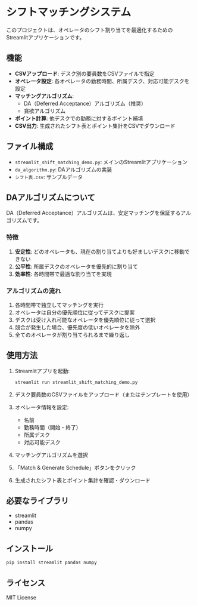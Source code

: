 # シフトマッチングシステム

このプロジェクトは、オペレータのシフト割り当てを最適化するためのStreamlitアプリケーションです。

## 機能

- **CSVアップロード**: デスク別の要員数をCSVファイルで指定
- **オペレータ設定**: 各オペレータの勤務時間、所属デスク、対応可能デスクを設定
- **マッチングアルゴリズム**: 
  - DA（Deferred Acceptance）アルゴリズム（推奨）
  - 貪欲アルゴリズム
- **ポイント計算**: 他デスクでの勤務に対するポイント補填
- **CSV出力**: 生成されたシフト表とポイント集計をCSVでダウンロード

## ファイル構成

- `streamlit_shift_matching_demo.py`: メインのStreamlitアプリケーション
- `da_algorithm.py`: DAアルゴリズムの実装
- `シフト表.csv`: サンプルデータ

## DAアルゴリズムについて

DA（Deferred Acceptance）アルゴリズムは、安定マッチングを保証するアルゴリズムです。

### 特徴

1. **安定性**: どのオペレータも、現在の割り当てよりも好ましいデスクに移動できない
2. **公平性**: 所属デスクのオペレータを優先的に割り当て
3. **効率性**: 各時間帯で最適な割り当てを実現

### アルゴリズムの流れ

1. 各時間帯で独立してマッチングを実行
2. オペレータは自分の優先順位に従ってデスクに提案
3. デスクは受け入れ可能なオペレータを優先順位に従って選択
4. 競合が発生した場合、優先度の低いオペレータを除外
5. 全てのオペレータが割り当てられるまで繰り返し

## 使用方法

1. Streamlitアプリを起動:
   ```bash
   streamlit run streamlit_shift_matching_demo.py
   ```

2. デスク要員数のCSVファイルをアップロード（またはテンプレートを使用）

3. オペレータ情報を設定:
   - 名前
   - 勤務時間（開始・終了）
   - 所属デスク
   - 対応可能デスク

4. マッチングアルゴリズムを選択

5. 「Match & Generate Schedule」ボタンをクリック

6. 生成されたシフト表とポイント集計を確認・ダウンロード

## 必要なライブラリ

- streamlit
- pandas
- numpy

## インストール

```bash
pip install streamlit pandas numpy
```

## ライセンス

MIT License 